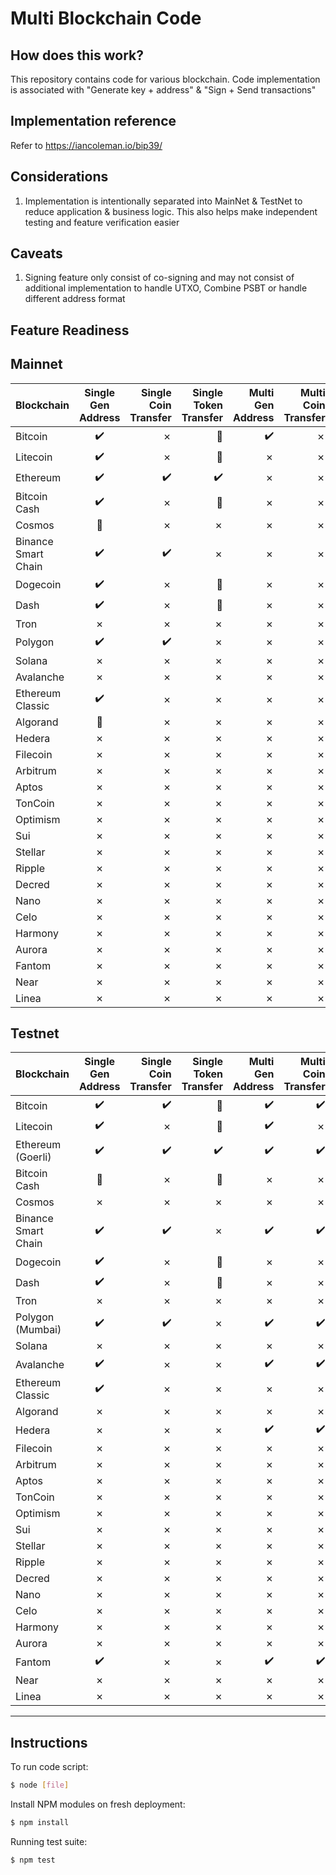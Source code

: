 Multi Blockchain Code
=====================================

<URL>

How does this work?
----------------

This repository contains code for various blockchain. Code implementation is associated with "Generate key + address" & "Sign + Send transactions"


Implementation reference
----------------

Refer to https://iancoleman.io/bip39/


Considerations
----------------

1. Implementation is intentionally separated into MainNet & TestNet to reduce application & business logic. This also helps make independent testing and feature verification easier


Caveats
----------------

1. Signing feature only consist of co-signing and may not consist of additional implementation to handle UTXO, Combine PSBT or handle different address format


Feature Readiness
----------------

## Mainnet

| Blockchain        | Single Gen Address           | Single Coin Transfer | Single Token Transfer | Multi Gen Address           | Multi Coin Transfer | Multi Token Transfer |
| ------------- |:-------------:| -----:|-----:|-----:|-----:|-----:|
| Bitcoin      | :heavy_check_mark: | &cross; | :no_entry_sign: | :heavy_check_mark: | &cross; | :no_entry_sign: |
| Litecoin     | :heavy_check_mark:      |   &cross; | :no_entry_sign: | &cross; | &cross; | :no_entry_sign: |
| Ethereum | :heavy_check_mark:      |    :heavy_check_mark: | :heavy_check_mark: | &cross; | &cross; | &cross; |
| Bitcoin Cash | :heavy_check_mark:      |    &cross; | :no_entry_sign: | &cross; | &cross; | :no_entry_sign: |
| Cosmos | :construction:      |    &cross; | &cross; | &cross; | &cross; | &cross; |
| Binance Smart Chain | :heavy_check_mark:      |    :heavy_check_mark: | &cross; | &cross; | &cross; | &cross; |
| Dogecoin | :heavy_check_mark:      |    &cross; | :no_entry_sign: | &cross; | &cross; | :no_entry_sign: |
| Dash | :heavy_check_mark:      |    &cross; | :no_entry_sign: | &cross; | &cross; | :no_entry_sign: |
| Tron | &cross;      |    &cross; | &cross; | &cross; | &cross; | &cross; |
| Polygon | :heavy_check_mark:      |    :heavy_check_mark: | &cross; | &cross; | &cross; | &cross; |
| Solana | &cross;      |    &cross; | &cross; | &cross; | &cross; | &cross; |
| Avalanche | &cross;      |    &cross; | &cross; | &cross; | &cross; | &cross; |
| Ethereum Classic | :heavy_check_mark:      |    &cross; | &cross; | &cross; | &cross; | &cross; |
| Algorand | :construction:      |    &cross; | &cross; | &cross; | &cross; | &cross; |
| Hedera | &cross;      |    &cross; | &cross; | &cross; | &cross; | &cross; |
| Filecoin | &cross;      |    &cross; | &cross; | &cross; | &cross; | &cross; |
| Arbitrum | &cross;      |    &cross; | &cross; | &cross; | &cross; | &cross; |
| Aptos | &cross;      |    &cross; | &cross; | &cross; | &cross; | &cross; |
| TonCoin | &cross;      |    &cross; | &cross; | &cross; | &cross; | &cross; |
| Optimism | &cross;      |    &cross; | &cross; | &cross; | &cross; | &cross; |
| Sui | &cross;      |    &cross; | &cross; | &cross; | &cross; | &cross; |
| Stellar | &cross;      |    &cross; | &cross; | &cross; | &cross; | &cross; |
| Ripple | &cross;      |    &cross; | &cross; | &cross; | &cross; | &cross; |
| Decred | &cross;      |    &cross; | &cross; | &cross; | &cross; | &cross; |
| Nano | &cross;      |    &cross; | &cross; | &cross; | &cross; | &cross; |
| Celo | &cross;      |    &cross; | &cross; | &cross; | &cross; | &cross; |
| Harmony | &cross;      |    &cross; | &cross; | &cross; | &cross; | &cross; |
| Aurora | &cross;      |    &cross; | &cross; | &cross; | &cross; | &cross; |
| Fantom | &cross;      |    &cross; | &cross; | &cross; | &cross; | &cross; |
| Near | &cross;      |    &cross; | &cross; | &cross; | &cross; | &cross; |
| Linea | &cross;      |    &cross; | &cross; | &cross; | &cross; | &cross; |

## Testnet

| Blockchain        | Single Gen Address           | Single Coin Transfer | Single Token Transfer | Multi Gen Address           | Multi Coin Transfer | Multi Token Transfer |
| ------------- |:-------------:| -----:|-----:|-----:|-----:|-----:|
| Bitcoin      | :heavy_check_mark: | :heavy_check_mark: | :no_entry_sign: | :heavy_check_mark: | :heavy_check_mark: | :no_entry_sign: |
| Litecoin     | :heavy_check_mark:      |   &cross; | :no_entry_sign: | :heavy_check_mark: | &cross; | :no_entry_sign: |
| Ethereum (Goerli) | :heavy_check_mark:      |    :heavy_check_mark: | :heavy_check_mark: | :heavy_check_mark: | :heavy_check_mark: | :heavy_check_mark: |
| Bitcoin Cash | :construction:      |    &cross; | :no_entry_sign: | &cross; | &cross; | :no_entry_sign: |
| Cosmos | &cross;      |    &cross; | &cross; | &cross; | &cross; | &cross; |
| Binance Smart Chain | :heavy_check_mark:      |    :heavy_check_mark: | &cross; | :heavy_check_mark: | :heavy_check_mark: | &cross; |
| Dogecoin | :heavy_check_mark:      |    &cross; | :no_entry_sign: | &cross; | &cross; | :no_entry_sign: |
| Dash | :heavy_check_mark:      |    &cross; | :no_entry_sign: | &cross; | &cross; | :no_entry_sign: |
| Tron | &cross;      |    &cross; | &cross; | &cross; | &cross; | &cross; |
| Polygon (Mumbai) | :heavy_check_mark:      |    :heavy_check_mark: | &cross; | :heavy_check_mark: | :heavy_check_mark: | &cross; |
| Solana | &cross;      |    &cross; | &cross; | &cross; | &cross; | &cross; |
| Avalanche | :heavy_check_mark:      |    &cross; | &cross; | :heavy_check_mark: | :heavy_check_mark: | &cross; |
| Ethereum Classic | :heavy_check_mark:      |    &cross; | &cross; | &cross; | &cross; | &cross; |
| Algorand | &cross;      |    &cross; | &cross; | &cross; | &cross; | &cross; |
| Hedera | &cross;      |    &cross; | &cross; | :heavy_check_mark: | :heavy_check_mark: | &cross; |
| Filecoin | &cross;      |    &cross; | &cross; | &cross; | &cross; | &cross; |
| Arbitrum | &cross;      |    &cross; | &cross; | &cross; | &cross; | &cross; |
| Aptos | &cross;      |    &cross; | &cross; | &cross; | &cross; | &cross; |
| TonCoin | &cross;      |    &cross; | &cross; | &cross; | &cross; | &cross; |
| Optimism | &cross;      |    &cross; | &cross; | &cross; | &cross; | &cross; |
| Sui | &cross;      |    &cross; | &cross; | &cross; | &cross; | &cross; |
| Stellar | &cross;      |    &cross; | &cross; | &cross; | &cross; | &cross; |
| Ripple | &cross;      |    &cross; | &cross; | &cross; | &cross; | &cross; |
| Decred | &cross;      |    &cross; | &cross; | &cross; | &cross; | &cross; |
| Nano | &cross;      |    &cross; | &cross; | &cross; | &cross; | &cross; |
| Celo | &cross;      |    &cross; | &cross; | &cross; | &cross; | &cross; |
| Harmony | &cross;      |    &cross; | &cross; | &cross; | &cross; | &cross; |
| Aurora | &cross;      |    &cross; | &cross; | &cross; | &cross; | &cross; |
| Fantom | :heavy_check_mark:      |    &cross; | &cross; | :heavy_check_mark: | :heavy_check_mark: | &cross; |
| Near | &cross;      |    &cross; | &cross; | &cross; | &cross; | &cross; |
| Linea | &cross;      |    &cross; | &cross; | &cross; | &cross; | &cross; |


----------------


## Instructions

To run code script:

```bash
$ node [file]
```

Install NPM modules on fresh deployment:

```bash
$ npm install
```

Running test suite:

```bash
$ npm test
```

